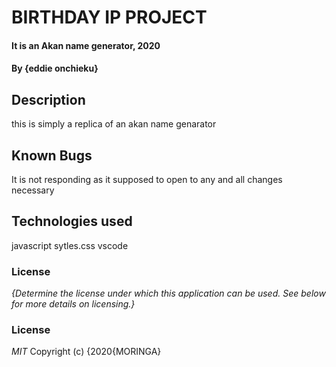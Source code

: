 # BIRTHDAY IP PROJECT
#### It is an Akan name generator, 2020
#### By **{eddie onchieku}**
## Description
this is simply a replica of an akan name genarator

## Known Bugs
It is not responding as it supposed to open to any and all changes necessary
## Technologies used
javascript
sytles.css
vscode
### License
*{Determine the license under which this application can be used.  See below for more details on licensing.}*
### License
*MIT*
Copyright (c) {2020{MORINGA}

